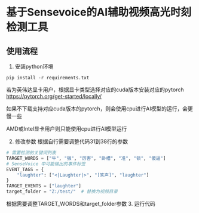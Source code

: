 # 基于Sensevoice的AI辅助视频高光时刻检测工具

## 使用流程

1. 安装python环境

```
pip install -r requirements.txt
```
若为英伟达显卡用户，根据显卡类型选择对应的cuda版本安装对应的pytorch https://pytorch.org/get-started/locally/

如果不下载支持对应cuda版本的pytorch，则会使用cpu进行AI模型的运行，会更慢一些

AMD或Intel显卡用户则只能使用cpu进行AI模型运行

2. 修改参数
根据自行需要调整代码31到38行的参数
```python
# 需要检测的关键词列表
TARGET_WORDS = ["牛", "强", "厉害", "卧槽", "准", "锁", "傻逼"]
# SenseVoice 中可能输出的事件标签
EVENT_TAGS = {
    "laughter": ["<|Laughter|>", "[笑声]", "laughter"]
}
TARGET_EVENTS = ["laughter"]
target_folder = "Z:/test/"  # 替换为视频目录
```
根据需要调整TARGET_WORDS和target_folder参数
3. 运行代码
